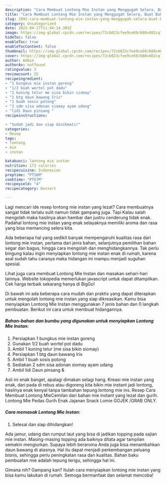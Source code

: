 ```yaml
---
description: "Cara Membuat Lontong Mie Instan yang Menggugah Selera, Buat Buka Puasa Bikin Ngiler"
title: "Cara Membuat Lontong Mie Instan yang Menggugah Selera, Buat Buka Puasa Bikin Ngiler"
slug: 2092-cara-membuat-lontong-mie-instan-yang-menggugah-selera-buat-buka-puasa-bikin-ngiler
category: Uncategorized
date: 2022-04-17T11:44:14.385Z
image: https://img-global.cpcdn.com/recipes/72cb023cfee9ce69/680x482cq70/lontong-mie-instan-foto-resep-utama.jpg
hideToc: false
enableToc: true
enableTocContent: false
thumbnail: https://img-global.cpcdn.com/recipes/72cb023cfee9ce69/680x482cq70/lontong-mie-instan-foto-resep-utama.jpg
cover: https://img-global.cpcdn.com/recipes/72cb023cfee9ce69/680x482cq70/lontong-mie-instan-foto-resep-utama.jpg
author: Admin
authorAv: notfound
ratingvalue: 3
reviewcount: 25
recipeingredient:
- "1 bungkus mie instan goreng"
- "1/2 buah wortel pot dadu"
- "1 kuning telur me sisa bikin siomay"
- "1 btg daun bawang Iris"
- "1 buah sosis potong"
- "2 sdm sisa adonan siomay ayam udang"
- "lidi Daun pinsang "
recipeinstructions:

- "Sudah jadi dan siap dinikmati!"
categories:
- Resep
tags:
- lontong
- mie
- instan

katakunci: lontong mie instan 
nutrition: 173 calories
recipecuisine: Indonesian
preptime: "PT16M"
cooktime: "PT57M"
recipeyield: "4"
recipecategory: Dessert

---
```



Lagi mencari ide resep lontong mie instan yang lezat? Cara membuatnya sangat tidak terlalu sulit namun tidak gampang juga. Tapi Kalau salah mengolah maka hasilnya akan hambar dan justru cenderung tidak enak. Padahal lontong mie instan yang enak selayaknya memiliki aroma dan rasa yang bisa memancing selera kita.


Ada beberapa hal yang sedikit banyak mempengaruhi kualitas rasa dari lontong mie instan, pertama dari jenis bahan, selanjutnya pemilihan bahan segar dan bagus, hingga cara mengolah dan menghidangkannya. Tak perlu bingung kalau ingin menyiapkan lontong mie instan enak di rumah, karena asal sudah tahu caranya maka hidangan ini mampu menjadi suguhan spesial.

Lihat juga cara membuat Lontong Mie Instan dan masakan sehari-hari lainnya. Website tokopedia memerlukan javascript untuk dapat ditampilkan. Cek harga terbaik sekarang hanya di BigGo!


Di bawah ini ada beberapa cara mudah dan praktis yang dapat diterapkan untuk mengolah lontong mie instan yang siap dikreasikan. Kamu bisa menyiapkan Lontong Mie Instan menggunakan 7 jenis bahan dan 0 langkah pembuatan. Berikut ini cara untuk membuat hidangannya.

<!--inarticleads1-->

##### Bahan-bahan dan bumbu yang digunakan untuk menyiapkan Lontong Mie Instan:

1. Persiapkan 1 bungkus mie instan goreng
1. Gunakan 1/2 buah wortel pot dadu
1. Ambil 1 kuning telur (me sisa bikin siomay)
1. Persiapkan 1 btg daun bawang Iris
1. Ambil 1 buah sosis potong
1. Sediakan 2 sdm sisa adonan siomay ayam udang
1. Ambil lidi Daun pinsang &amp;


Asli ini enak banget, apalagi dimakan selagi hang. Kreasi mie instan yang enak, dari pada di rebus atau digoreng kita bikin mie instant jadi lontong, hasilnya enak kenyal tanpa tambahan tepung.lontong mie ins. Resep Cara Membuat Lontong MieCemilan dari bahan mie instant yang lezat dan gurih. Lontong Mie Pedas Gurih Enak Jajanan Snack Lomie GOJEK /GRAB ONLY. 

<!--inarticleads2-->

##### Cara memasak Lontong Mie Instan:


1. Selesai dan siap dihidangkan!

Ada jamur, udang dan rumput laut yang bisa di jadikan topping pada sajian mie instan. Masing-masing topping ada baiknya ditata agar tampilan semakin mengiurkan. Supaya lebih beraroma Anda juga bisa menambahkan daun bawang di atasnya. Hal itu dapat menjadi perkembangan peluang bisnis, sehingga perlu peningkatan rasa dan kualitas. Bahan baku pembuatan mie adalah tepung terigu, sehingga hal ini. 

Gimana nih? Gampang kan? Itulah cara menyiapkan lontong mie instan yang bisa kamu lakukan di rumah. Semoga bermanfaat dan selamat mencoba!
